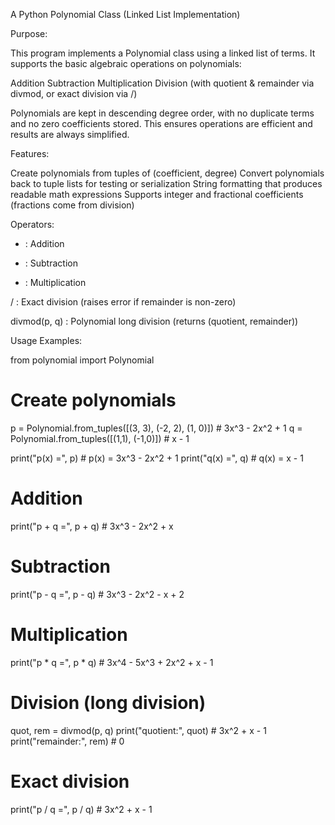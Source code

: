 A Python Polynomial Class (Linked List Implementation)

Purpose:

This program implements a Polynomial class using a linked list of terms.
It supports the basic algebraic operations on polynomials:

Addition
Subtraction
Multiplication
Division (with quotient & remainder via divmod, or exact division via /)

Polynomials are kept in descending degree order, with no duplicate terms and no zero coefficients stored.
This ensures operations are efficient and results are always simplified.


Features:

Create polynomials from tuples of (coefficient, degree)
Convert polynomials back to tuple lists for testing or serialization
String formatting that produces readable math expressions
Supports integer and fractional coefficients (fractions come from division)

Operators:

+ : Addition

- : Subtraction

* : Multiplication

/ : Exact division (raises error if remainder is non-zero)

divmod(p, q) : Polynomial long division (returns (quotient, remainder))


Usage Examples:

from polynomial import Polynomial

# Create polynomials
p = Polynomial.from_tuples([(3, 3), (-2, 2), (1, 0)])   # 3x^3 - 2x^2 + 1
q = Polynomial.from_tuples([(1,1), (-1,0)])       # x - 1

print("p(x) =", p)   # p(x) = 3x^3 - 2x^2 + 1
print("q(x) =", q)   # q(x) = x - 1

# Addition
print("p + q =", p + q)   # 3x^3 - 2x^2 + x

# Subtraction
print("p - q =", p - q)   # 3x^3 - 2x^2 - x + 2

# Multiplication
print("p * q =", p * q)   # 3x^4 - 5x^3 + 2x^2 + x - 1

# Division (long division)
quot, rem = divmod(p, q)
print("quotient:", quot)  # 3x^2 + x - 1
print("remainder:", rem)  # 0

# Exact division
print("p / q =", p / q)   # 3x^2 + x - 1

